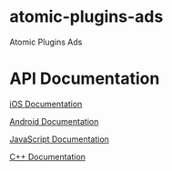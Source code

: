 # atomic-plugins-ads
Atomic Plugins Ads

# API Documentation

[iOS Documentation](http://ludei.github.io/atomic-plugins-ads/dist/doc/ios/html/annotated.html)

[Android Documentation](http://ludei.github.io/atomic-plugins-ads/dist/doc/android/html/annotated.html)

[JavaScript Documentation](http://ludei.github.io/atomic-plugins-ads/dist/doc/js/Cocoon.InApp.html)

[C++ Documentation](http://ludei.github.io/atomic-plugins-ads/dist/doc/cpp/html/annotated.html)
